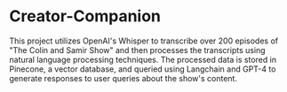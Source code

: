 # Creator-Companion
This project utilizes OpenAI's Whisper to transcribe over 200 episodes of "The Colin and Samir Show" and then processes the transcripts using natural language processing techniques. The processed data is stored in Pinecone, a vector database, and queried using Langchain and GPT-4 to generate responses to user queries about the show's content.
